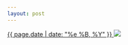 ```yaml
---
layout: post
---
```


<p>
  <a href="/234">
    <time>{{ page.date | date: "%e %B, %Y" }}</time>
  </a>
  <a href="/234"><img src="{{ site.assets_url }}/234.jpg"/></a>
</p>
